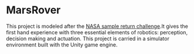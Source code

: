 # MarsRover
This project is modeled after the [NASA sample return challenge](https://www.nasa.gov/directorates/spacetech/centennial_challenges/sample_return_robot/index.html).It gives the first hand experience with three essential elements of robotics: perception, decision making and actuation. This project is carried in a simulator environment built with the Unity game engine.  
